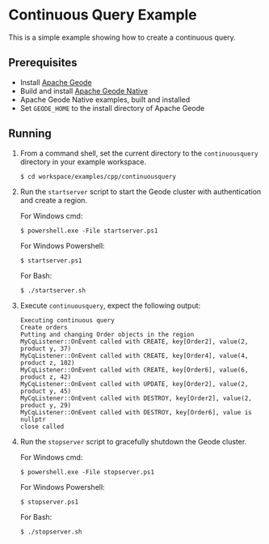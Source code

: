 # Continuous Query Example
This is a simple example showing how to create a continuous query.

## Prerequisites
* Install [Apache Geode](https://geode.apache.org)
* Build and install [Apache Geode Native](https://github.com/apache/geode-native)
* Apache Geode Native examples, built and installed
* Set `GEODE_HOME` to the install directory of Apache Geode

## Running
1. From a command shell, set the current directory to the `continuousquery` directory in your example workspace.

    ```console
    $ cd workspace/examples/cpp/continuousquery
    ```

2. Run the `startserver` script to start the Geode cluster with authentication and create a region.

   For Windows cmd:

   ```console
   $ powershell.exe -File startserver.ps1
   ```

   For Windows Powershell:

    ```console
   $ startserver.ps1
    ```

   For Bash:

    ```console
    $ ./startserver.sh
    ```

3. Execute `continuousquery`, expect the following output:

       Executing continuous query
       Create orders
       Putting and changing Order objects in the region
       MyCqListener::OnEvent called with CREATE, key[Order2], value(2, product y, 37)
       MyCqListener::OnEvent called with CREATE, key[Order4], value(4, product z, 102)
       MyCqListener::OnEvent called with CREATE, key[Order6], value(6, product z, 42)
       MyCqListener::OnEvent called with UPDATE, key[Order2], value(2, product y, 45)
       MyCqListener::OnEvent called with DESTROY, key[Order2], value(2, product y, 29)
       MyCqListener::OnEvent called with DESTROY, key[Order6], value is nullptr
       close called

4. Run the `stopserver` script to gracefully shutdown the Geode cluster.

   For Windows cmd:

    ```console
    $ powershell.exe -File stopserver.ps1
    ```

   For Windows Powershell:

    ```console
    $ stopserver.ps1
    ```

   For Bash:

    ```console
    $ ./stopserver.sh
    ```